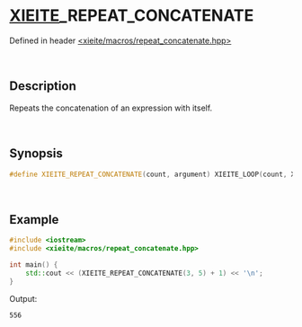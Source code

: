 # [XIEITE](../../macros.md)\_REPEAT\_CONCATENATE
Defined in header [<xieite/macros/repeat_concatenate.hpp>](../../../include/xieite/macros/repeat_concatenate.hpp)

&nbsp;

## Description
Repeats the concatenation of an expression with itself.

&nbsp;

## Synopsis
```cpp
#define XIEITE_REPEAT_CONCATENATE(count, argument) XIEITE_LOOP(count, XIEITE_INTERNAL_REPEAT_CONCATENATE, , argument)
```

&nbsp;

## Example
```cpp
#include <iostream>
#include <xieite/macros/repeat_concatenate.hpp>

int main() {
    std::cout << (XIEITE_REPEAT_CONCATENATE(3, 5) + 1) << '\n';
}
```
Output:
```
556
```
